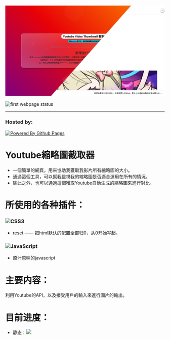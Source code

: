 ![](https://raw.githubusercontent.com/eaglePB2/youtube_thumbnail_grabber/refs/heads/main/preview.png)

![first webpage status](https://github.com/eaglePB2/youtube_thumbnail_grabber/actions/workflows/static.yml/badge.svg)
<hr>

### Hosted by:
[![Powered By Github Pages](https://img.shields.io/badge/github%20pages-121013?style=for-the-badge&logo=github&logoColor=white)](https://eaglepb2.github.io/youtube_thumbnail_grabber/)
# Youtube縮略圖截取器
- 一個簡單的網頁，用來協助我獲取我影片所有縮略圖的大小。
- 通過這個工具，可以幫我監視我的縮略圖是否適合運用在所有的情況。
- 除此之外，也可以通過這個獲取Youtube自動生成的縮略圖來進行對比。

# 所使用的各种插件：
### ![CSS3](https://img.shields.io/badge/css3-%231572B6.svg?style=for-the-badge&logo=css3&logoColor=white)
- reset —— 把html默认的配置全部归0，从0开始写起。

### ![JavaScript](https://img.shields.io/badge/javascript-%23323330.svg?style=for-the-badge&logo=javascript&logoColor=%23F7DF1E)
- 原汁原味的javascript

# 主要内容：
利用Youtube的API，以及接受用戶的輸入來進行圖片的輸出。

# 目前进度：
- 静态：![](https://geps.dev/progress/100)
